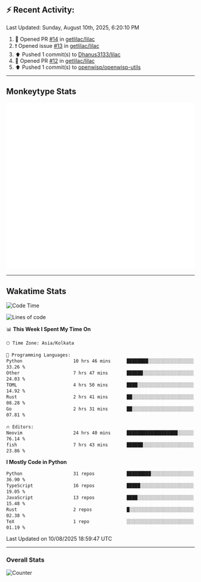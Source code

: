 ## :zap: Recent Activity:
<!--RECENT_ACTIVITY:last_update-->
Last Updated: Sunday, August 10th, 2025, 6:20:10 PM
<!--RECENT_ACTIVITY:last_update_end-->
<!--RECENT_ACTIVITY:start-->
1. 💪 Opened PR [#14](https://github.com/getlilac/lilac/pull/14) in [getlilac/lilac](https://github.com/getlilac/lilac)<br>
2. ❗️ Opened issue [#13](https://github.com/getlilac/lilac/issues/13) in [getlilac/lilac](https://github.com/getlilac/lilac)<br>
3. ⬆️ Pushed 1 commit(s) to [Dhanus3133/lilac](https://github.com/Dhanus3133/lilac)<br>
4. 💪 Opened PR [#12](https://github.com/getlilac/lilac/pull/12) in [getlilac/lilac](https://github.com/getlilac/lilac)<br>
5. ⬆️ Pushed 1 commit(s) to [openwisp/openwisp-utils](https://github.com/openwisp/openwisp-utils)<br>
<!--RECENT_ACTIVITY:end-->

---

## Monkeytype Stats
<a href="https://monkeytype.com/profile/dhanus">
  <img src="https://raw.githubusercontent.com/Dhanus3133/Dhanus3133/monkeytype/monkeytype-lb.svg" alt="Monkeytype Profile" />
</a>

---

## Wakatime Stats
<!--START_SECTION:waka-->
![Code Time](http://img.shields.io/badge/Code%20Time-2%2C935%20hrs%2012%20mins-blue)

![Lines of code](https://img.shields.io/badge/From%20Hello%20World%20I%27ve%20Written-4.8%20million%20lines%20of%20code-blue)

📊 **This Week I Spent My Time On** 

```text
🕑︎ Time Zone: Asia/Kolkata

💬 Programming Languages: 
Python                   10 hrs 46 mins      ████████░░░░░░░░░░░░░░░░░   33.26 % 
Other                    7 hrs 47 mins       ██████░░░░░░░░░░░░░░░░░░░   24.03 % 
TOML                     4 hrs 50 mins       ████░░░░░░░░░░░░░░░░░░░░░   14.92 % 
Rust                     2 hrs 41 mins       ██░░░░░░░░░░░░░░░░░░░░░░░   08.28 % 
Go                       2 hrs 31 mins       ██░░░░░░░░░░░░░░░░░░░░░░░   07.81 % 

🔥 Editors: 
Neovim                   24 hrs 40 mins      ███████████████████░░░░░░   76.14 % 
fish                     7 hrs 43 mins       ██████░░░░░░░░░░░░░░░░░░░   23.86 % 
```

**I Mostly Code in Python** 

```text
Python                   31 repos            █████████░░░░░░░░░░░░░░░░   36.90 % 
TypeScript               16 repos            █████░░░░░░░░░░░░░░░░░░░░   19.05 % 
JavaScript               13 repos            ████░░░░░░░░░░░░░░░░░░░░░   15.48 % 
Rust                     2 repos             █░░░░░░░░░░░░░░░░░░░░░░░░   02.38 % 
TeX                      1 repo              ░░░░░░░░░░░░░░░░░░░░░░░░░   01.19 % 
```




 Last Updated on 10/08/2025 18:59:47 UTC
<!--END_SECTION:waka-->
---

### Overall Stats

<img src="https://moe-counter.glitch.me/get/@Dhanus3133?theme=asoul" alt="Counter" />
